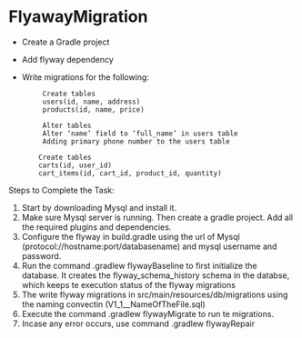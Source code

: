 # FlyawayMigration

- Create a Gradle project
- Add flyway dependency
- Write migrations for the following: 

           Create tables
           users(id, name, address)
           products(id, name, price) 

           Alter tables
           Alter ‘name’ field to ‘full_name’ in users table
           Adding primary phone number to the users table

          Create tables
          carts(id, user_id)
          cart_items(id, cart_id, product_id, quantity)
 
 Steps to Complete the Task:
 1. Start by downloading Mysql and install it. 
 2. Make sure Mysql server is running. Then create a gradle project. Add all the required plugins and dependencies. 
 3. Configure the flyway in build.gradle using the url of Mysql (protocol://hostname:port/databasename) and mysql username and password. 
 4. Run the command .gradlew flywayBaseline to first initialize the database. It creates the flyway_schema_history schema in the databse, which keeps te execution status of the flyway migrations
 5. The write flyway migrations in src/main/resources/db/migrations using the naming convectin (V1_1__NameOfTheFile.sql)
 6. Execute the command .gradlew flywayMigrate to run te migrations.
 6. Incase any error occurs, use command .gradlew flywayRepair
 
